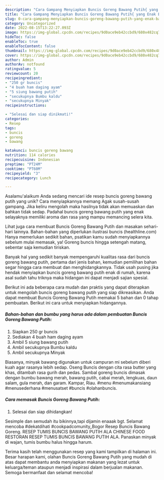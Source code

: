 ```yaml
---
description: "Cara Gampang Menyiapkan Buncis Goreng Bawang Putih{ yang Enak Banget"
title: "Cara Gampang Menyiapkan Buncis Goreng Bawang Putih{ yang Enak Banget"
slug: 0-cara-gampang-menyiapkan-buncis-goreng-bawang-putih-yang-enak-banget
category: Uncategorized
date: 2022-08-15T13:22:27.093Z
image: https://img-global.cpcdn.com/recipes/9d0ace9eb42ccbd9/680x482cq70/buncis-goreng-bawang-putih-foto-resep-utama.jpg
hideToc: false
enableToc: true
enableTocContent: false
thumbnail: https://img-global.cpcdn.com/recipes/9d0ace9eb42ccbd9/680x482cq70/buncis-goreng-bawang-putih-foto-resep-utama.jpg
cover: https://img-global.cpcdn.com/recipes/9d0ace9eb42ccbd9/680x482cq70/buncis-goreng-bawang-putih-foto-resep-utama.jpg
author: Admin
authorAv: notfound
ratingvalue: 5
reviewcount: 20
recipeingredient:
- "250 gr buncis"
- "4 buah ham daging ayam"
- "5 siung bawang putih"
- "secukupnya Bumbu kaldu"
- "secukupnya Minyak"
recipeinstructions:

- "Selesai dan siap dinikmati!"
categories:
- Resep
tags:
- buncis
- goreng
- bawang

katakunci: buncis goreng bawang 
nutrition: 114 calories
recipecuisine: Indonesian
preptime: "PT24M"
cooktime: "PT60M"
recipeyield: "3"
recipecategory: Lunch

---
```



Asalamu'alaikum Anda sedang mencari ide resep buncis goreng bawang putih yang unik? Cara menyiapkannya memang Agak susah-susah gampang. Jika keliru mengolah maka hasilnya tidak akan memuaskan dan bahkan tidak sedap. Padahal buncis goreng bawang putih yang enak selayaknya memiliki aroma dan rasa yang mampu memancing selera kita.


Lihat juga cara membuat Buncis Goreng Bawang Putih dan masakan sehari-hari lainnya. Bahan-bahan yang diperlukan ilustrasi buncis (healthline.com) Hanya memerlukan sedikit bahan, psatikan kamu sudah menyiapkannya sebelum mulai memasak, ya! Goreng buncis hingga setengah matang, sebentar saja kemudian tiriskan.

Banyak hal yang sedikit banyak mempengaruhi kualitas rasa dari buncis goreng bawang putih, pertama dari jenis bahan, kemudian pemilihan bahan segar hingga cara membuat dan menghidangkannya. Tidak usah pusing jika hendak menyiapkan buncis goreng bawang putih enak di rumah, karena asal sudah tahu triknya maka hidangan ini dapat menjadi sajian spesial.


Berikut ini ada beberapa cara mudah dan praktis yang dapat diterapkan untuk mengolah buncis goreng bawang putih yang siap dikreasikan. Anda dapat membuat Buncis Goreng Bawang Putih memakai 5 bahan dan 0 tahap pembuatan. Berikut ini cara untuk menyiapkan hidangannya.

<!--inarticleads1-->

##### Bahan-bahan dan bumbu yang harus ada dalam pembuatan Buncis Goreng Bawang Putih:

1. Siapkan 250 gr buncis
1. Sediakan 4 buah ham daging ayam
1. Ambil 5 siung bawang putih
1. Ambil secukupnya Bumbu kaldu
1. Ambil secukupnya Minyak


Biasanya, minyak bawang digunakan untuk campuran mi sebelum diberi kuah agar rasanya lebih sedap. Oseng Buncis dengan cita rasa butter yang khas, ditambah rasa gurih dan pedas. Sambal goreng buncis dimasak dengan bumbu bawang merah, bawang putih, cabai merah, lengkuas, daun salam, gula merah, dan garam. Kampar, Riau. #menu #menumakansiang #menusederhana #menusatset #buncis #olahanbuncis. 

<!--inarticleads2-->

##### Cara memasak Buncis Goreng Bawang Putih:


1. Selesai dan siap dihidangkan!

Sesimple dan semudah itu bikinnya,tapi dijamin enaaak bgt. Selamat mencoba #dekatdihati #cookpadcomunity_Bogor Resep Buncis Bawang Goreng. RESEP TUMIS BUNCIS BAWANG PUTIH ALA CHINESE FOOD RESTORAN RESEP TUMIS BUNCIS BAWANG PUTIH ALA. Panaskan minyak di wajan, tumis bumbu halus hingga harum. 

Terima kasih telah menggunakan resep yang kami tampilkan di halaman ini. Besar harapan kami, olahan Buncis Goreng Bawang Putih yang mudah di atas dapat membantu anda menyiapkan makanan yang lezat untuk keluarga/teman ataupun menjadi inspirasi dalam berjualan makanan. Semoga bermanfaat dan selamat mencoba!
